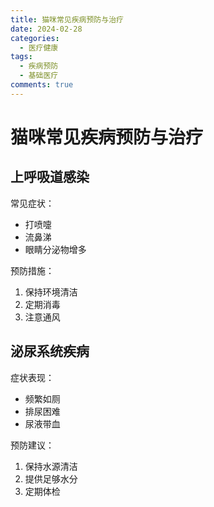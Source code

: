 ```yaml
---
title: 猫咪常见疾病预防与治疗
date: 2024-02-28
categories:
  - 医疗健康
tags:
  - 疾病预防
  - 基础医疗
comments: true
---
```


# 猫咪常见疾病预防与治疗

## 上呼吸道感染

常见症状：
- 打喷嚏
- 流鼻涕
- 眼睛分泌物增多

预防措施：
1. 保持环境清洁
2. 定期消毒
3. 注意通风

## 泌尿系统疾病

症状表现：
- 频繁如厕
- 排尿困难
- 尿液带血

预防建议：
1. 保持水源清洁
2. 提供足够水分
3. 定期体检

 